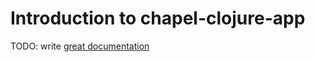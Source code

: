 # Introduction to chapel-clojure-app

TODO: write [great documentation](http://jacobian.org/writing/what-to-write/)
